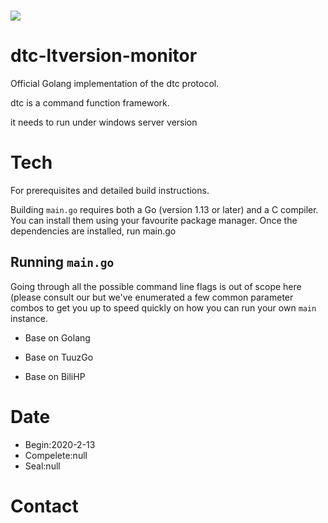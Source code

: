 # <img src="./dtc.png">

# dtc-ltversion-monitor

Official Golang implementation of the dtc protocol.

dtc is a command function framework.

it needs to run under windows server version

# Tech


For prerequisites and detailed build instructions.

Building `main.go` requires both a Go (version 1.13 or later) and a C compiler. You can install
them using your favourite package manager. Once the dependencies are installed, run main.go


## Running `main.go`

Going through all the possible command line flags is out of scope here (please consult our
but we've enumerated a few common parameter combos to get you up to speed quickly
on how you can run your own `main` instance.

- Base on Golang

- Base on TuuzGo

- Base on BiliHP

# Date
- Begin:2020-2-13
- Compelete:null
- Seal:null


# Contact
